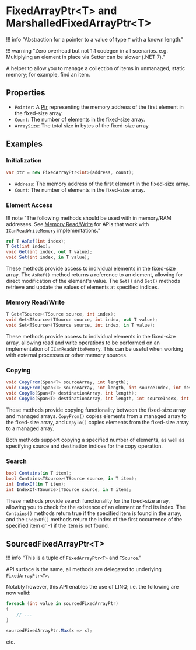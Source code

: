 # FixedArrayPtr&lt;T&gt; and MarshalledFixedArrayPtr&lt;T&gt;

!!! info "Abstraction for a pointer to a value of type `T` with a known length."

!!! warning "Zero overhead but not 1:1 codegen in all scenarios. e.g. Multiplying an element in place via Setter can be slower (.NET 7)."

A helper to allow you to manage a collection of items in unmanaged, static memory; for example, find an item.

## Properties

- `Pointer`: A [Ptr<T>](./Ptr.md) representing the memory address of the first element in the fixed-size array.  
- `Count`: The number of elements in the fixed-size array.  
- `ArraySize`: The total size in bytes of the fixed-size array.  

## Examples

### Initialization

```csharp
var ptr = new FixedArrayPtr<int>(address, count);
```

- `Address`: The memory address of the first element in the fixed-size array.
- `Count`: The number of elements in the fixed-size array.

### Element Access

!!! note "The following methods should be used with in memory/RAM addresses. See [Memory Read/Write](#memory-readwrite) for APIs that work with `ICanReadWriteMemory` implementations."

```csharp
ref T AsRef(int index);
T Get(int index);
void Get(int index, out T value);
void Set(int index, in T value);
```

These methods provide access to individual elements in the fixed-size array. The `AsRef()` method returns a reference to 
an element, allowing for direct modification of the element's value. The `Get()` and `Set()` methods retrieve and update 
the values of elements at specified indices.

### Memory Read/Write

```csharp
T Get<TSource>(TSource source, int index);
void Get<TSource>(TSource source, int index, out T value);
void Set<TSource>(TSource source, int index, in T value);
```
These methods provide access to individual elements in the fixed-size array, allowing read and write operations to be 
performed on an implementation of `ICanReadWriteMemory`. This can be useful when working with external processes or 
other memory sources.

### Copying

```csharp
void CopyFrom(Span<T> sourceArray, int length);
void CopyFrom(Span<T> sourceArray, int length, int sourceIndex, int destinationIndex);
void CopyTo(Span<T> destinationArray, int length);
void CopyTo(Span<T> destinationArray, int length, int sourceIndex, int destinationIndex);
```

These methods provide copying functionality between the fixed-size array and managed arrays. `CopyFrom()` copies elements 
from a managed array to the fixed-size array, and `CopyTo()` copies elements from the fixed-size array to a managed array.  

Both methods support copying a specified number of elements, as well as specifying source and destination indices for 
the copy operation.


### Search

```csharp
bool Contains(in T item);
bool Contains<TSource>(TSource source, in T item);
int IndexOf(in T item);
int IndexOf<TSource>(TSource source, in T item);
```

These methods provide search functionality for the fixed-size array, allowing you to check for the existence of an element 
or find its index. The `Contains()` methods return true if the specified item is found in the array, and the `IndexOf()` methods 
return the index of the first occurrence of the specified item or -1 if the item is not found.

## SourcedFixedArrayPtr&lt;T&gt;

!!! info "This is a tuple of `FixedArrayPtr<T>` and `TSource`."

API surface is the same, all methods are delegated to underlying `FixedArrayPtr<T>`.  

Notably however, this API enables the use of LINQ; i.e. the following are now valid:

```csharp
foreach (int value in sourcedFixedArrayPtr)
{
    // ...
}
```

```csharp
sourcedFixedArrayPtr.Max(x => x);
```

etc.
